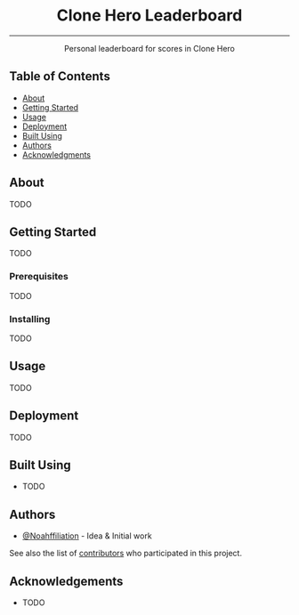 <h1 align="center">Clone Hero Leaderboard</h3>

---

<p align="center"> Personal leaderboard for scores in Clone Hero
<br>
</p>

## Table of Contents
- [About](#about)
- [Getting Started](#getting_started)
- [Usage](#usage)
- [Deployment](#deployment)
- [Built Using](#built_using)
- [Authors](#authors)
- [Acknowledgments](#acknowledgement)

## About <a name = "about"></a>
TODO

## Getting Started <a name = "getting_started"></a>
TODO

### Prerequisites
TODO

### Installing
TODO

## Usage <a name="usage"></a>
TODO

## Deployment <a name = "deployment"></a>
TODO

## Built Using <a name = "built_using"></a>
- TODO

## Authors <a name = "authors"></a>
- [@Noahffiliation](https://github.com/Noahffiliation) - Idea & Initial work

See also the list of [contributors](https://github.com/Noahffiliation/clone-hero-leaderboard/contributors) who participated in this project.

## Acknowledgements <a name = "acknowledgement"></a>
- TODO
